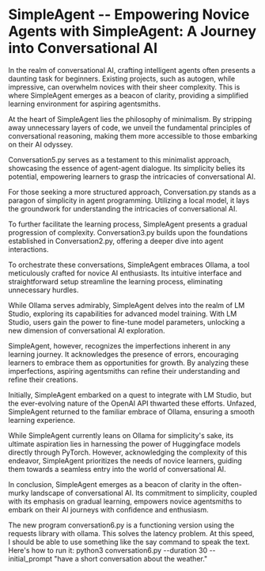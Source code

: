 # SimpleAgent -- Empowering Novice Agents with SimpleAgent: A Journey into Conversational AI

In the realm of conversational AI, crafting intelligent agents often presents a daunting task for beginners. Existing projects, such as autogen, while impressive, can overwhelm novices with their sheer complexity. This is where SimpleAgent emerges as a beacon of clarity, providing a simplified learning environment for aspiring agentsmiths.

 At the heart of SimpleAgent lies the philosophy of minimalism. By stripping away unnecessary layers of code, we unveil the fundamental principles of conversational reasoning, making them more accessible to those embarking on their AI odyssey.

 Conversation5.py serves as a testament to this minimalist approach, showcasing the essence of agent-agent dialogue. Its simplicity belies its potential, empowering learners to grasp the intricacies of conversational AI.

 For those seeking a more structured approach, Conversation.py stands as a paragon of simplicity in agent programming. Utilizing a local model, it lays the groundwork for understanding the intricacies of conversational AI.

 To further facilitate the learning process, SimpleAgent presents a gradual progression of complexity. Conversation3.py builds upon the foundations established in Conversation2.py, offering a deeper dive into agent interactions.

 To orchestrate these conversations, SimpleAgent embraces Ollama, a tool meticulously crafted for novice AI enthusiasts. Its intuitive interface and straightforward setup streamline the learning process, eliminating unnecessary hurdles.

 While Ollama serves admirably, SimpleAgent delves into the realm of LM Studio, exploring its capabilities for advanced model training. With LM Studio, users gain the power to fine-tune model parameters, unlocking a new dimension of conversational AI exploration.

 SimpleAgent, however, recognizes the imperfections inherent in any learning journey. It acknowledges the presence of errors, encouraging learners to embrace them as opportunities for growth. By analyzing these imperfections, aspiring agentsmiths can refine their understanding and refine their creations.

 Initially, SimpleAgent embarked on a quest to integrate with LM Studio, but the ever-evolving nature of the OpenAI API thwarted these efforts. Unfazed, SimpleAgent returned to the familiar embrace of Ollama, ensuring a smooth learning experience.

 While SimpleAgent currently leans on Ollama for simplicity's sake, its ultimate aspiration lies in harnessing the power of Huggingface models directly through PyTorch. However, acknowledging the complexity of this endeavor, SimpleAgent prioritizes the needs of novice learners, guiding them towards a seamless entry into the world of conversational AI.

 In conclusion, SimpleAgent emerges as a beacon of clarity in the often-murky landscape of conversational AI. Its commitment to simplicity, coupled with its emphasis on gradual learning, empowers novice agentsmiths to embark on their AI journeys with confidence and enthusiasm.

 The new program conversation6.py is a functioning version using the requests library with ollama.  This solves the latency problem. At this speed, I should be able to use something like the say command to speak the text.   
Here's how to run it:  python3 conversation6.py --duration 30 --initial_prompt "have a short conversation about the weather."   
